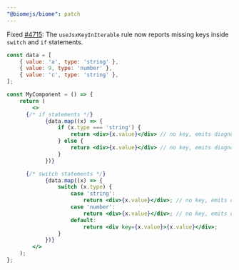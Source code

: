 ```yaml
---
"@biomejs/biome": patch
---
```


Fixed [#4715](https://github.com/biomejs/biome/issues/4715): The `useJsxKeyInIterable` rule now reports missing keys inside `switch` and `if` statements.

```jsx
const data = [
	{ value: 'a', type: 'string' },
	{ value: 9, type: 'number' },
	{ value: 'c', type: 'string' },
];

const MyComponent = () => {
	return (
		<>
      {/* if statements */}
			{data.map((x) => {
				if (x.type === 'string') {
					return <div>{x.value}</div> // no key, emits diagnostic
				} else {
					return <div>{x.value}</div> // no key, emits diagnostic
				}
			})}

      {/* switch statements */}
			{data.map((x) => {
				switch (x.type) {
					case 'string':
						return <div>{x.value}</div>; // no key, emits diagnostic
					case 'number':
						return <div>{x.value}</div>; // no key, emits diagnostic
					default:
						return <div key={x.value}>{x.value}</div>;
				}
			})}
		</>
	);
};
```
